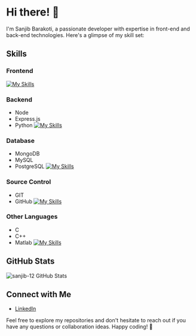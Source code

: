 # Hi there! 👋

I'm Sanjib Barakoti, a passionate developer with expertise in front-end and back-end technologies. Here's a glimpse of my skill set:

## Skills

### Frontend
  [![My Skills](https://skillicons.dev/icons?i=html,css,js,react,tailwind,bootstrap,p5js&perline=6)](https://skillicons.dev)

### Backend
- Node
- Express.js
- Python
[![My Skills](https://skillicons.dev/icons?i=nodejs,express,py&perline=6)](https://skillicons.dev)
### Database
- MongoDB
- MySQL
- PostgreSQL
[![My Skills](https://skillicons.dev/icons?i=mongodb,mysql,postgresql&perline=6)](https://skillicons.dev)
### Source Control
- GIT
- GitHub
[![My Skills](https://skillicons.dev/icons?i=git,github&perline=6)](https://skillicons.dev)
### Other Languages
- C
- C++
- Matlab
[![My Skills](https://skillicons.dev/icons?i=c,cpp,matlab&perline=6)](https://skillicons.dev)

<!--
## Projects

Here are some of the projects I've worked on:

1. [Project 1](link-to-project-1): Brief description.
2. [Project 2](link-to-project-2): Brief description.
3. [Project 3](link-to-project-3): Brief description.
-->
## GitHub Stats

![sanjib-12 GitHub Stats](https://github-readme-stats.vercel.app/api?username=your-username&show_icons=true&theme=radical)


## Connect with Me

- [LinkedIn](https://linkedin.com/in/sanjib-barakoti)


Feel free to explore my repositories and don't hesitate to reach out if you have any questions or collaboration ideas. Happy coding! 🚀

<!--
### Hi there 👋

**sanjib-12/sanjib-12** is a ✨ _special_ ✨ repository because its `README.md` (this file) appears on your GitHub profile.

Here are some ideas to get you started:

- 🔭 I’m currently working on ...
- 🌱 I’m currently learning ...
- 👯 I’m looking to collaborate on ...
- 🤔 I’m looking for help with ...
- 💬 Ask me about ...
- 📫 How to reach me: ...
- 😄 Pronouns: ...
- ⚡ Fun fact: ...

- [Twitter](your-twitter-profile)
-->
